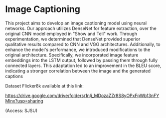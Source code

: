 # Image Captioning

This project aims to develop an image captioning model using neural networks. Our approach utilizes DenseNet for feature extraction, over the original CNN model employed in "Show and Tell" work. Through experimentation, we determined that DenseNet provided superior qualitative results compared to CNN and VGG architectures. Additionally, to enhance the model's performance, we introduced modifications to the original architecture. Specifically, we incorporated image feature embeddings into the LSTM output, followed by passing them through fully connected layers. This adaptation led to an improvement in the BLEU score, indicating a stronger correlation between the image and the generated captions


Dataset Flicker8k available at this link:

https://drive.google.com/drive/folders/1nIj_MDozaZZr8S8yOPxFpWb13nFYMlnx?usp=sharing

(Access: SJSU)
